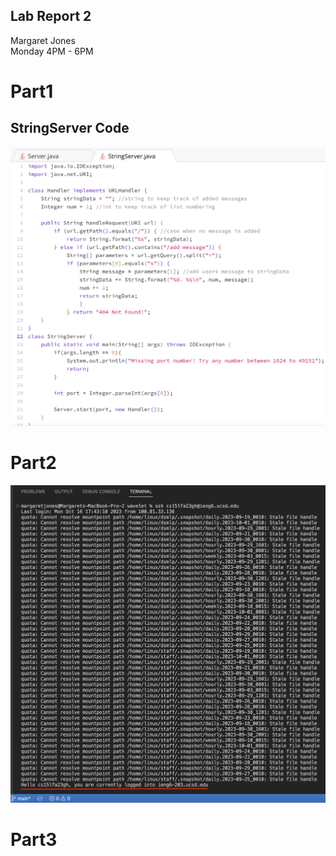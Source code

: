 ## **Lab Report 2** <br />
Margaret Jones <br />
Monday 4PM - 6PM <br />

# **Part1** 

## **StringServer Code** <br />
![Image](StringServerCode.png)

# **Part2**
![Image](no_pass_serv.png)

# **Part3**
